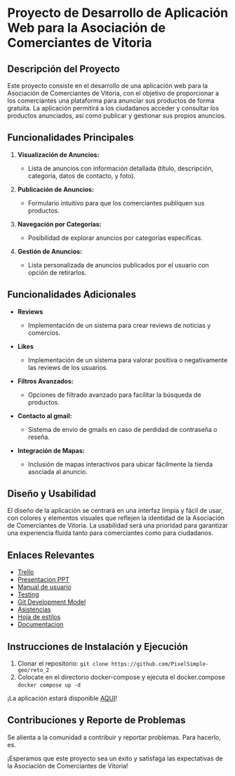 # Proyecto de Desarrollo de Aplicación Web para la Asociación de Comerciantes de Vitoria

## Descripción del Proyecto

Este proyecto consiste en el desarrollo de una aplicación web para la Asociación de Comerciantes de Vitoria, con el objetivo de proporcionar a los comerciantes una plataforma para anunciar sus productos de forma gratuita. La aplicación permitirá a los ciudadanos acceder y consultar los productos anunciados, así como publicar y gestionar sus propios anuncios.

## Funcionalidades Principales

1. **Visualización de Anuncios:**
   - Lista de anuncios con información detallada (título, descripción, categoría, datos de contacto, y foto).
  
2. **Publicación de Anuncios:**
   - Formulario intuitivo para que los comerciantes publiquen sus productos.

3. **Navegación por Categorías:**
   - Posibilidad de explorar anuncios por categorías específicas.

4. **Gestión de Anuncios:**
   - Lista personalizada de anuncios publicados por el usuario con opción de retirarlos.

## Funcionalidades Adicionales

- **Reviews**
  - Implementación de un sistema para crear reviews de noticias y comercios.

- **Likes**
  - Implementación de un sistema para valorar positiva o negativamente las reviews de los usuarios.
    
- **Filtros Avanzados:**
  - Opciones de filtrado avanzado para facilitar la búsqueda de productos.

- **Contacto al gmail:**
  - Sistema de envio de gmails en caso de perdidad de contraseña o reseña.

- **Integración de Mapas:**
  - Inclusión de mapas interactivos para ubicar fácilmente la tienda asociada al anuncio.

## Diseño y Usabilidad

El diseño de la aplicación se centrará en una interfaz limpia y fácil de usar, con colores y elementos visuales que reflejen la identidad de la Asociación de Comerciantes de Vitoria. La usabilidad será una prioridad para garantizar una experiencia fluida tanto para comerciantes como para ciudadanos.

## Enlaces Relevantes

- [Trello](https://trello.com/b/G5C3YzfF/reto-2)
- [Presentacion PPT](https://docs.google.com/presentation/d/1SulVOuc7DfTa0T44dLDKJ1cIJfRbZQ7G3F2Vu60TOIk/edit?usp=sharing)
- [Manual de usuario](https://docs.google.com/document/d/1g-Yno_xpUWzztpgSzKSDSpomnZvoT7Ea5Ujb0llKLUM/edit?usp=sharing)
- [Testing](https://docs.google.com/document/d/11YNI7cVwhFBX660Y-JXOz8q-hwb7OZrBj3xx0NgLKtc/edit?usp=sharing)
- [Git Development Model](https://docs.google.com/document/d/1I_BJXBjnAkVzJ2k73ACLUSaPiZPJT8Pk27OZ4HjXkMQ/edit?usp=sharing)
- [Asistencias](https://docs.google.com/spreadsheets/d/14Ex61KH6oQZl8CqoJBDRoFS2aQ4fLCNeoPJeGZbDByA/edit?usp=sharing)
- [Hoja de estilos](https://docs.google.com/document/d/10GAVH6GPm0QMjte5Kln4ocE381c21jDlrcvZszOvkMg/edit?usp=sharing)
- [Documentacion](http://127.0.0.1:5500/.phpdoc/build/index.html)
  
## Instrucciones de Instalación y Ejecución

1. Clonar el repositorio: `git clone https://github.com/PixelSimple-geo/reto_2`
2. Colocate en el directorio docker-compose y ejecuta el docker.compose `docker compose up -d`

¡La aplicación estará disponible [AQUI](http://localhost:8080/index)!

## Contribuciones y Reporte de Problemas

Se alienta a la comunidad a contribuir y reportar problemas. Para hacerlo, es.

¡Esperamos que este proyecto sea un éxito y satisfaga las expectativas de la Asociación de Comerciantes de Vitoria!
